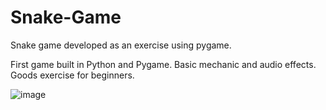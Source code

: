 # Snake-Game
Snake game developed as an exercise using pygame.

First game built in Python and Pygame. Basic mechanic and audio effects.
Goods exercise for beginners.

![image](https://user-images.githubusercontent.com/128395953/231270450-553fa496-2168-405e-9287-813f58d15362.png)
